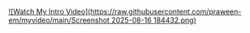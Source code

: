 [![Watch My Intro Video](https://raw.githubusercontent.com/praween-em/myvideo/main/Screenshot 2025-08-16 184432.png)](https://praween-em.github.io/myvideo/)

